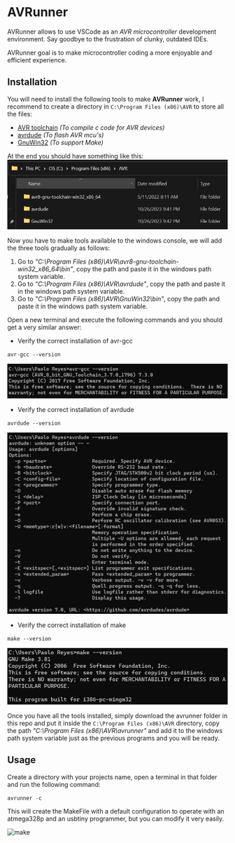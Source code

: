 # AVRunner
AVRunner allows to use VSCode as an *AVR microcontroller* development environment. Say goodbye to the frustration of clunky, outdated IDEs. 

AVRunner goal is to make microcontroller coding a more enjoyable and efficient experience.

## Installation
You will need to install the following tools to make **AVRunner** work, I recommend to create a directory in `C:\Program Files (x86)\AVR` to store all the files:
- [AVR toolchain][microchip_studio_toolchain] *(To compile c code for AVR devices)*
- [avrdude][avrdude] *(To flash AVR mcu's)*
- [GnuWin32][GnuWin32] *(To support Make)*

At the end you should have something like this:
![tools][tools_image]

Now you have to make tools available to the windows console, we will add the three tools gradually as follows:
1. Go to *"C:\Program Files (x86)\AVR\avr8-gnu-toolchain-win32_x86_64\bin"*, copy the path and paste it in the windows path system variable.
2. Go to *"C:\Program Files (x86)\AVR\avrdude"*, copy the path and paste it in the windows path system variable.
3. Go to *"C:\Program Files (x86)\AVR\GnuWin32\bin"*, copy the path and paste it in the windows path system variable.

Open a new terminal and execute the following commands and you should get a very similar answer: 
- Verify the correct installation of avr-gcc 
```
avr-gcc --version
```
![avr_gcc][avr_gcc_image] 
- Verify the correct installation of avrdude 
```
avrdude --version
```
![avrdude][avrdude_image]
- Verify the correct installation of make
```
make --version
```
![make][make_image]

Once you have all the tools installed, simply download the avrunner folder in this repo and put it inside the `C:\Program Files (x86)\AVR` directory, copy the path *"C:\Program Files (x86)\AVR\avrunner"* and add it to the windows path system variable just as the previous programs and you will be ready.

## Usage
Create a directory with your projects name, open a terminal in that folder and run the following command: 
```
avrunner -c
```
This will create the MakeFile with a default configuration to operate with an atmega328p and an usbtiny programmer, but you can modify it very easily.

![make][avrunner_gif]

[microchip_studio_toolchain]: https://www.microchip.com/en-us/tools-resources/develop/microchip-studio/gcc-compilers
[avrdude]: https://github.com/avrdudes/avrdude/releases
[GnuWin32]: https://gnuwin32.sourceforge.net/packages/make.htm
[tools_image]: resources/tools.png
[avr_gcc_image]: resources/avr-gcc.png
[avrdude_image]: resources/avrdude.png
[make_image]: resources/make.png
[avrunner_gif]: resources/avrunner.gif